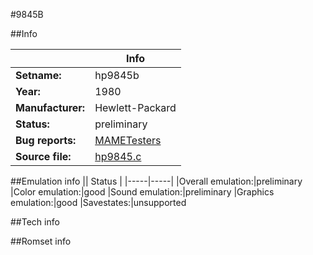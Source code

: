 #9845B

##Info

||Info|
|-----|-----|
|**Setname:**|hp9845b
|**Year:**|1980
|**Manufacturer:**|Hewlett-Packard
|**Status:**|preliminary
|**Bug reports:**|[MAMETesters](http://mametesters.org/view_all_set.php?type=1&temporary=y&search=hp9845.c)
|**Source file:**|[hp9845.c](https://github.com/mamedev/mame/blob/master/src/mess/drivers/hp9845.c)

##Emulation info
|| Status |
|-----|-----|
|Overall emulation:|preliminary
|Color emulation:|good
|Sound emulation:|preliminary
|Graphics emulation:|good
|Savestates:|unsupported

##Tech info

##Romset info

<!--- START OF EDITED COMMENT DO NOT TOUCH TEXT ABOVE-->
